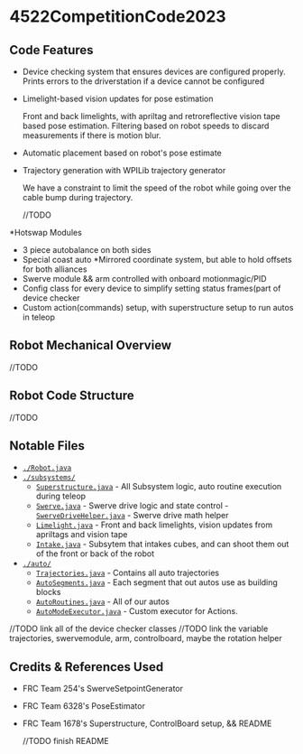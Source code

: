 # 4522CompetitionCode2023
 

## Code Features
* Device checking system that ensures devices are configured properly. Prints errors to the driverstation if a device cannot be configured

* Limelight-based vision updates for pose estimation

     Front and back limelights, with apriltag and retroreflective vision tape based pose estimation. Filtering based on robot speeds to discard measurements if there is motion blur.
     
* Automatic placement based on robot's pose estimate

* Trajectory generation with WPILib trajectory generator

     
     We have a constraint to limit the speed of the robot while going over the cable bump during trajectory.
     
     //TODO
     
 *Hotswap Modules
 * 3 piece autobalance on both sides
 * Special coast auto
 *Mirrored coordinate system, but able to hold offsets for both alliances
 * Swerve module && arm controlled with onboard motionmagic/PID
 * Config class for every device to simplify setting status frames(part of device checker
 * Custom action(commands) setup, with superstructure setup to run autos in teleop
 
 
 ## Robot Mechanical Overview
 
 //TODO
 
 ## Robot Code Structure
 
 //TODO
 
## Notable Files
- [`./Robot.java`]()
- [`./subsystems/`](src/main/java/frc2023/subsystems)
	- [`Superstructure.java`](src/main/java/frc2023/subsystems/Superstructure.java) - All Subsystem logic, auto routine execution during teleop
	- [`Swerve.java`](src/main/java/frc2023/subsystems/Swerve.java) - Swerve drive logic and state control
  -[`SwerveDriveHelper.java`](src/main/java/frc2023/swerve/SwerveDriveHelper.java) - Swerve drive math helper
	- [`Limelight.java`](src/main/java/frc2023/subsystems/Limelight.java) - Front and back limelights, vision updates from apriltags and vision tape
	- [`Intake.java`](src/main/java/frc2023/subsystems/Intake.java) - Subsytem that intakes cubes, and can shoot them out of the front or back of the robot
- [`./auto/`](src/main/java/frc2023/auto)
	- [`Trajectories.java`](src/main/java/frc2023/auto/Trajectories.java) - Contains all auto trajectories
	- [`AutoSegments.java`](src/main/java/frc2023/auto/AutoSegments.java) - Each segment that out autos use as building blocks
	- [`AutoRoutines.java`](src/main/java/frc2023/auto/AutoRoutines.java) - All of our autos
	- [`AutoModeExecutor.java`](src/main/java/frc2023/auto/modes/AutoRoutineExecutor.java) -  Custom executor for Actions.
 
//TODO link all of the device checker classes
//TODO link the variable trajectories, swervemodule, arm, controlboard, maybe the rotation helper


 
 
 ## Credits & References Used
- FRC Team 254's SwerveSetpointGenerator
- FRC Team 6328's PoseEstimator
- FRC Team 1678's Superstructure, ControlBoard setup, && README
     
     //TODO finish README
